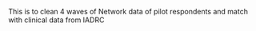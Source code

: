 This is to clean 4 waves of Network data of pilot respondents and match with clinical data from IADRC 
